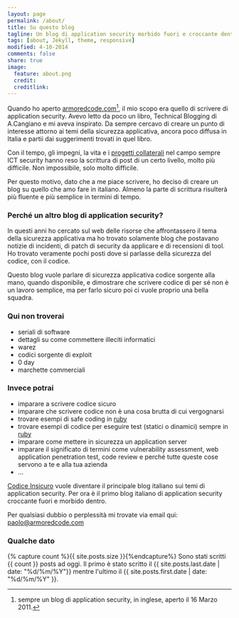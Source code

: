 ```yaml
---
layout: page
permalink: /about/
title: Su questo blog
tagline: Un blog di application security morbido fuori e croccante dentro
tags: [about, Jekyll, theme, responsive]
modified: 4-10-2014
comments: false
share: true
image:
  feature: about.png
  credit:
  creditlink:
---
```


<div style="background-image:url({{site.root}}/images/myself.png)" class="centered-bio-photo"></div>

Quando ho aperto [armoredcode.com](http://armoredcode.com)[^1], il mio scopo
era quello di scrivere di application security.
Avevo letto da poco un libro, Technical Blogging di A.Cangiano e mi aveva
inspirato. Da sempre cercavo di creare un punto di interesse attorno ai temi
della sicurezza applicativa, ancora poco diffusa in Italia e partii dai
suggerimenti trovati in quel libro.

Con il tempo, gli impegni, la vita e i [progetti
collaterali](http://dawn.codesake.com) nel campo sempre ICT security hanno reso
la scrittura di post di un certo livello, molto più difficile. Non impossibile,
solo molto difficile.

Per questo motivo, dato che a me piace scrivere, ho deciso di creare un blog su
quello che amo fare in italiano. Almeno la parte di scrittura risulterà più
fluente e più semplice in termini di tempo.

### Perché un altro blog di application security?

In questi anni ho cercato sul web delle risorse che affrontassero il tema della
sicurezza applicativa ma ho trovato solamente blog che postavano notizie di
incidenti, di patch di security da applicare e di recensioni di tool. Ho
trovato veramente pochi posti dove si parlasse della sicurezza del codice, con
il codice.

Questo blog vuole parlare di sicurezza applicativa codice sorgente alla mano,
quando disponibile, e dimostrare che scrivere codice di per sé non è un lavoro
semplice, ma per farlo sicuro poi ci vuole proprio una bella squadra.

### Qui non troverai

* seriali di software
* dettagli su come commettere illeciti informatici
* warez
* codici sorgente di exploit
* 0 day
* marchette commerciali

### Invece potrai

* imparare a scrivere codice sicuro
* imparare che scrivere codice non è una cosa brutta di cui vergognarsi
* trovare esempi di safe coding in [ruby](http://ruby-lang.org/en)
* trovare esempi di codice per eseguire test (statici o dinamici) sempre in
  [ruby](http://ruby-lang.org/en)
* imparare come mettere in sicurezza un application server
* imparare il significato di termini come vulnerability assessment, web
  application penetration test, code review e perché tutte queste cose servono a
  te e alla tua azienda
* ...

[Codice Insicuro]({{site.root}}) vuole diventare il principale blog italiano sui temi di
application security. Per ora è il primo blog italiano di application security
croccante fuori e morbido dentro.

Per qualsiasi dubbio o perplessità mi trovate via email qui:
[paolo@armoredcode.com](mailto:paolo@armoredcode.com)

### Qualche dato

{% capture count %}{{ site.posts.size }}{%endcapture%}
Sono stati scritti {{ count }} posts ad oggi. Il primo è stato scritto il {{ site.posts.last.date | date: "%d/%m/%Y"}} mentre l'ultimo il {{ site.posts.first.date | date: "%d/%m/%Y" }}.


[^1]: sempre un blog di application security, in inglese, aperto il 16 Marzo 2011.
